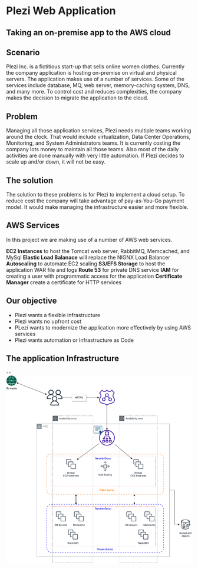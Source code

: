 # Plezi Web Application 

## Taking an on-premise app to the AWS cloud

## Scenario

Plezi Inc. is a fictitious start-up that sells online women clothes. Currently the company application is hosting on-premise on virtual and physical servers. The application makes use of a number of services. Some of the services include database, MQ, web server, memory-caching system, DNS, and many more. To control cost and reduces complexities, the company makes the decision to migrate the application to the cloud.

## Problem

Managing all those application services, Plezi needs multiple teams working around the clock. That would include virtualization, Data Center Operations, Monitoring, and System Administrators teams. It is currently costing the company lots money to maintain all those teams. Also most of the daily activities are done manually with very little automation. If Plezi decides to scale up and/or down, it will not be easy. 

## The solution

The solution to these problems is for Plezi to implement a cloud setup. To reduce cost the company will take advantage of pay-as-You-Go payment model. It would make managing the infrastructure easier and more flexible. 

## AWS Services

In this project we are making use of a number of AWS web services.

**EC2 Instances** to host the Tomcat web server, RabbitMQ, Memcached, and MySql
**Elastic Load Balanace** will replace the NIGNX Load Balancer
**Autoscaling** to automate EC2 scaling
**S3/EFS Storage** to host the application WAR file and logs
**Route 53** for private DNS service 
**IAM** for creating a user with programmatic access for the application
**Certificate Manager** create a certificate for HTTP services

## Our objective
- Plezi wants a flexible infrastructure
- Plezi wants no upfront cost
- PLezi wants to modernize the application more effectively by using AWS services
- Plezi wants automation or Infrastructure as Code

## The application Infrastructure
--
![architecture](images/arch.png)